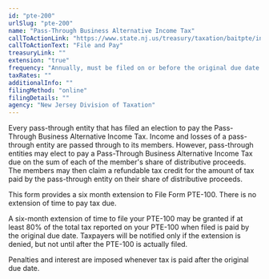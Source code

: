 ```yaml
---
id: "pte-200"
urlSlug: "pte-200"
name: "Pass-Through Business Alternative Income Tax"
callToActionLink: "https://www.state.nj.us/treasury/taxation/baitpte/index.shtml"
callToActionText: "File and Pay"
treasuryLink: ""
extension: "true"
frequency: "Annually, must be filed on or before the original due date of the PTE-100 (March 15th)"
taxRates: ""
additionalInfo: ""
filingMethod: "online"
filingDetails: ""
agency: "New Jersey Division of Taxation"
---
```


Every pass-through entity that has filed an election to
pay the Pass-Through Business Alternative Income Tax. Income and losses of a pass-through entity are passed through to its members. However, pass-through entities may elect to pay a Pass-Through Business Alternative Income Tax due on the sum of each of the member's share of distributive proceeds. The members may then claim a refundable tax credit for the amount of tax paid by the pass-through entity on their share of distributive proceeds.

This form provides a six month extension to File Form PTE-100. There is no extension of time to pay tax due.

A six-month extension of time to file your PTE-100 may be granted if at least 80% of the total tax reported on your PTE-100 when filed is paid by the original due date. Taxpayers will be notified only if the extension is denied, but not until after the PTE-100 is actually filed.

Penalties and interest are imposed whenever tax is paid after the original due date.
